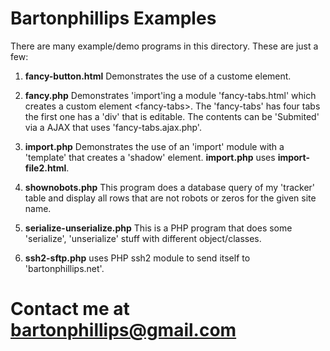 # Bartonphillips Examples

There are many example/demo programs in this directory. These are just a few:

1. **fancy-button.html** Demonstrates the use of a custome element.

1. **fancy.php** Demonstrates 'import'ing a module 'fancy-tabs.html' which creates a custom
element &lt;fancy-tabs&gt;. The 'fancy-tabs' has four tabs the first one has a 'div'
that is editable. The contents can be 'Submited' via a AJAX that uses 'fancy-tabs.ajax.php'.

1. **import.php** Demonstrates the use of an 'import' module with a 'template' that creates a
'shadow' element. **import.php** uses **import-file2.html**.

1. **shownobots.php** This program does a database query of my 'tracker' table and display all
rows that are not robots or zeros for the given site name.

1. **serialize-unserialize.php** This is a PHP program that does some 'serialize', 'unserialize'
stuff with different object/classes.

1. **ssh2-sftp.php** uses PHP ssh2 module to send itself to 'bartonphillips.net'.


# Contact me at [bartonphillips@gmail.com](mailto:bartonphillips@gmail.com)
